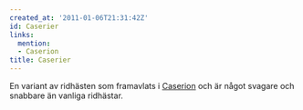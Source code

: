 ```yaml
---
created_at: '2011-01-06T21:31:42Z'
id: Caserier
links:
  mention:
  - Caserion
title: Caserier
---
```


En variant av ridhästen som framavlats i [Caserion] och är något svagare och snabbare än vanliga
ridhästar.

  [Caserion]: Caserion
